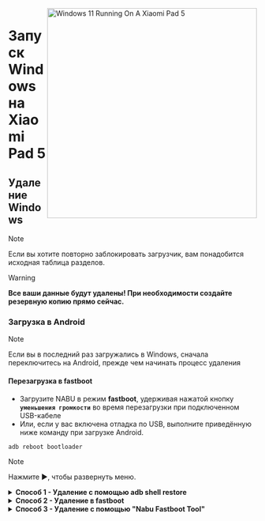 <img align="right" src="https://raw.githubusercontent.com/erdilS/Port-Windows-11-Xiaomi-Pad-5/main/nabu.png" width="425" alt="Windows 11 Running On A Xiaomi Pad 5">

# Запуск Windows на Xiaomi Pad 5

## Удаление Windows
> [!NOTE]
> Если вы хотите повторно заблокировать загрузчик, вам понадобится исходная таблица разделов.

> [!WARNING]
> **Все ваши данные будут удалены! При необходимости создайте резервную копию прямо сейчас.**

### Загрузка в Android
> [!NOTE]
> Если вы в последний раз загружались в Windows, сначала переключитесь на Android, прежде чем начинать процесс удаления

#### Перезагрузка в fastboot
- Загрузите NABU в режим **fastboot**, удерживая нажатой кнопку **`уменьшения громкости`** во время перезагрузки при подключенном USB-кабеле
- Или, если у вас включена отладка по USB, выполните приведённую ниже команду при загрузке Android.
```cmd
adb reboot bootloader
```

> [!NOTE]
>
> Нажмите ▶️, чтобы развернуть меню.

<details>
  <summary><strong>Способ 1 - Удаление с помощью adb shell restore</strong></summary>

### Предварительные условия
- [```SDK platform tools```](https://developer.android.com/studio/releases/platform-tools)

- [```Моддифицированый образ recovery```](https://github.com/erdilS/Port-Windows-11-Xiaomi-Pad-5/releases/download/1.0/recovery.img) 

#### Загрузка в моддифицированый recovery
> Замените ```путь\к\recovery.img``` на физический путь к recovery.img
```cmd
fastboot boot путь\к\recovery.img
```

### Восстановите таблицу разделов
> [!WARNING]
> Это приведет к удалению файлов Android. При необходимости сначала создайте резервную копию.

```cmd
adb shell restore
```

#### Перезагрузка в Android
```cmd
adb reboot 
```

## Готово!

</details>

<details>
  <summary><strong>Способ 2 - Удаление в fastboot</strong></summary>

### Предварительные условия
- [```SDK platform tools```](https://developer.android.com/studio/releases/platform-tools)

- [```gpt_both0.bin```](https://github.com/erdilS/Port-Windows-11-Xiaomi-Pad-5/releases/download/1.0/gpt_both0.bin) 

### Восстановление таблицы разделов   
> Замените ```путь\к\gpt_both0.bin``` на физический путь к gpt_both0.bin
```cmd
fastboot flash partition:0 путь\к\gpt_both0.bin
```

#### Удаление пользовательских данных
> Чтобы избежать сбоя при загрузке и восстановить размер FS
```cmd
fastboot -w
```

#### Перезагрузка в Android
```cmd
fastboot reboot
```

## Готово!

</details>

<details>
  <summary><strong>Способ 3 - Удаление с помощью "Nabu Fastboot Tool"</strong></summary>

### Предварительные условия
 **`Кабель для подключения вашего Xiaomi Pad 5 к другому устройству`**

 **`Любое другое устройство (iOS, Android, Windows, Mac или Linux)`**

### Подключитесь к Fastboot Tool на веб-сайте
- Откройте **[Nabu Fastboot Tool](https://arkt-7.github.io/nabu/)** в браузере любого устройства.
- Нажмите на кнопку **"Connect device Fastboot"**.
- Выберите **`Android`** из появившегося списка и нажмите **`Разрешить`**.

### Форматирование и создание разделов
- Прокрутите вниз до раздела **`Format/wipe make Partition Stock`**.
- В поле ввода введите **`FORMAT`**.
- Наконец, нажмите кнопку **`Format/Wipe`**.
- После завершения форматирования появится всплывающее окно с сообщением об успешном завершении. Нажмите **`ОК`** для закрытия всплывающего окна.
- Прокрутите вверх и нажмите кнопку **`Reboot Device`** для перезагрузки устройства.


 ### Если ваше устройство **перезагрузилось в режиме recovery** после удаления Windows, выполните следующие действия:

- Прокрутите вниз до раздела **`Format/wipe make Partition Stock`**.
- В поле ввода введите **`FORMAT`**.
- Наконец, нажмите кнопку **`Format/Wipe`**.
- После успешной очистки данных нажмите прокрутите вверх и нажмите кнопку **`Reboot Device`** для перезагрузки устройства.

## Готово!

</details>
